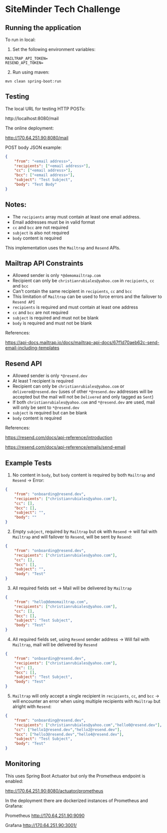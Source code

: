 # SiteMinder Tech Challenge

## Running the application

To run in local:

1) Set the following environment variables:

```
MAILTRAP_API_TOKEN=
RESEND_API_TOKEN=
```

2) Run using maven:

```
mvn clean spring-boot:run
```

## Testing

The local URL for testing HTTP POSTs:

http://localhost:8080/mail

The online deployment:

http://170.64.251.90:8080/mail

POST body JSON example:
```json
{
    "from": "<email address>",
    "recipients": ["<email address>"],
    "cc": ["<email address>"],
    "bcc": ["<email address>"],
    "subject": "Test Subject",
    "body": "Test Body"
}
```

## Notes:
- The `recipients` array must contain at least one email address.
- Email addresses must be in valid format
- `cc` and `bcc` are not required
- `subject` is also not required
- `body` content is required


This implementation uses the `Mailtrap` and `Resend` APIs.

## Mailtrap API Constraints

- Allowed sender is only `*@demomailtrap.com`
- Recipient can only be `christianrubiales@yahoo.com` in `recipients`, `cc` and `bcc`
- Can't contain the same recipient in `recipients`, `cc` and `bcc`
- This limitation of `Mailtrap` can be used to force errors and the failover to `Resend API`
- `recipients` is required and must contain at least one address
- `cc` and `bcc` are not required
- `subject` is required and must not be blank
- `body` is required and must not be blank

References:

https://api-docs.mailtrap.io/docs/mailtrap-api-docs/67f1d70aeb62c-send-email-including-templates

## Resend API

- Allowed sender is only `*@resend.dev`
- At least 1 recipient is required
- Recipient can only be `christianrubiales@yahoo.com` or `delivered@resend.dev`
(uses of other `*@resend.dev` addresses will be accepted but the mail will not be `Delivered`
and only tagged as `Sent`)
- If both `christianrubiales@yahoo.com` and `*@resend.dev` are used,
mail will only be sent to `*@resend.dev`
- `subject` is required but can be blank
- `body` content is required

References:

https://resend.com/docs/api-reference/introduction

https://resend.com/docs/api-reference/emails/send-email

## Example Tests

1. No content in `body`, but `body` content is required by both `Mailtrap` and `Resend` -> Error:

```json
{
    "from": "onboarding@resend.dev",
    "recipients": ["christianrubiales@yahoo.com"],
    "cc": [],
    "bcc": [],
    "subject": "",
    "body": ""
}
```

2. Empty `subject`, required by `Mailtrap` but ok with `Resend` -> 
will fail with `Mailtrap` and will failover to `Resend`, will be sent by `Resend`:

```json
{
    "from": "onboarding@resend.dev",
    "recipients": ["christianrubiales@yahoo.com"],
    "cc": [],
    "bcc": [],
    "subject": "",
    "body": "Test"
}
```

3. All required fields set -> Mail will be delivered by `Mailtrap`

```json
{
    "from": "hello@demomailtrap.com",
    "recipients": ["christianrubiales@yahoo.com"],
    "cc": [],
    "bcc": [],
    "subject": "Test Subject",
    "body": "Test"
}
```

4. All required fields set, using `Resend` sender address -> 
Will fail with `Mailtrap`, mail will be delivered by `Resend`

```json
{
    "from": "onboarding@resend.dev",
    "recipients": ["christianrubiales@yahoo.com"],
    "cc": [],
    "bcc": [],
    "subject": "Test Subject",
    "body": "Test"
}
```

5. `Mailtrap` will only accept a single recipient in `recipients`, `cc`, and `bcc` ->
will encounter an error when using multiple recipients with `Mailtrap` but alright with `Resend`:

```json
{
    "from": "onboarding@resend.dev",
    "recipients": ["christianrubiales@yahoo.com","hello0@resend.dev"],
    "cc": ["hello1@resend.dev","hello2@resend.dev"],
    "bcc": ["hello3@resend.dev","hello4@resend.dev"],
    "subject": "Test Subject",
    "body": "Test"
}
```

## Monitoring

This uses Spring Boot Actuator but only the Prometheus endpoint is enabled:

http://170.64.251.90:8080/actuator/prometheus

In the deployment there are dockerized instances of Prometheus and Grafana:

Prometheus http://170.64.251.90:9090

Grafana http://170.64.251.90:3001/